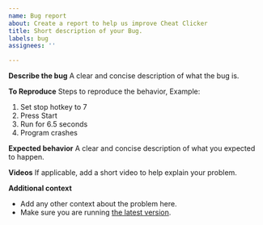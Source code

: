 ```yaml
---
name: Bug report
about: Create a report to help us improve Cheat Clicker
title: Short description of your Bug.
labels: bug
assignees: ''

---
```


**Describe the bug**
A clear and concise description of what the bug is.

**To Reproduce**
Steps to reproduce the behavior, Example:
1. Set stop hotkey to 7
2. Press Start
3. Run for 6.5 seconds
4. Program crashes

**Expected behavior**
A clear and concise description of what you expected to happen.

**Videos**
If applicable, add a short video to help explain your problem.

**Additional context**
- Add any other context about the problem here.
- Make sure you are running [the latest version](https://github.com/Banaanae/Cheat-Clicker/releases/latest).
